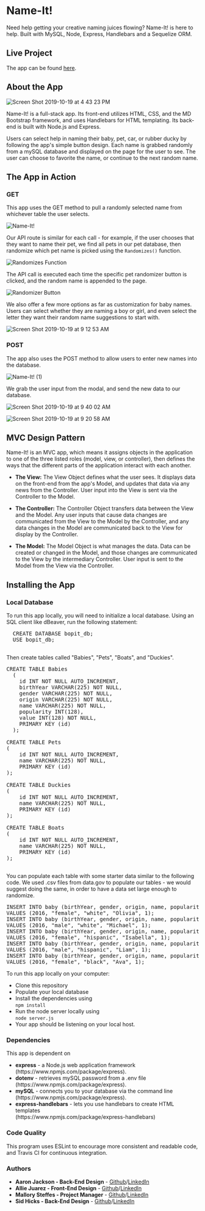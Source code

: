 # Name-It!
Need help getting your creative naming juices flowing? Name-It! is here to help.
Built with MySQL, Node, Express, Handlebars and a Sequelize ORM.

## Live Project

The app can be found [here](https://shielded-plains-11002.herokuapp.com/).

## About the App


![Screen Shot 2019-10-19 at 4 43 23 PM](https://user-images.githubusercontent.com/52713263/67151169-9ecd2380-f28f-11e9-9dad-87d5c498331f.png)


Name-It! is a full-stack app. Its front-end utilizes HTML, CSS, and the MD Bootstrap framework, and uses Handlebars for HTML templating. Its back-end is built with Node.js and Express.

Users can select help in naming their baby, pet, car, or rubber ducky by following the app's simple button design. Each name is grabbed randomly from a mySQL database and displayed on the page for the user to see. The user can choose to favorite the name, or continue to the next random name.

## The App in Action

### GET
This app uses the GET method to pull a randomly selected name from whichever table the user selects. 

![Name-It!](https://user-images.githubusercontent.com/52713263/67145842-f6996980-f252-11e9-8360-d5e22b03713c.gif)

Our API route is similar for each call - for example, if the user chooses that they want to name their pet, we find all pets in our pet database, then randomize which pet name is picked using the ```Randomizes()``` function. 

![Randomizes Function](https://user-images.githubusercontent.com/52713263/67145433-af5da980-f24f-11e9-97d2-0aa45ca9786d.png)

The API call is executed each time the specific pet randomizer button is clicked, and the random name is appended to the page.

![Randomizer Button](https://user-images.githubusercontent.com/52713263/67145452-cbf9e180-f24f-11e9-8ef7-04062894bff9.png)

We also offer a few more options as far as customization for baby names. Users can select whether they are naming a boy or girl, and even select the letter they want their random name suggestions to start with.

![Screen Shot 2019-10-19 at 9 12 53 AM](https://user-images.githubusercontent.com/52713263/67145586-ac16ed80-f250-11e9-8d0b-575534aed7b0.png)


### POST
The app also uses the POST method to allow users to enter new names into the database. 

![Name-It! (1)](https://user-images.githubusercontent.com/52713263/67145959-28f79680-f254-11e9-898a-458fad1131cb.gif)

We grab the user input from the modal, and send the new data to our database.

![Screen Shot 2019-10-19 at 9 40 02 AM](https://user-images.githubusercontent.com/52713263/67145997-7aa02100-f254-11e9-9400-c724b5ae5d68.png)

![Screen Shot 2019-10-19 at 9 20 58 AM](https://user-images.githubusercontent.com/52713263/67145732-d0bf9500-f251-11e9-9b47-9afd6c2b971b.png)


## MVC Design Pattern
Name-It! is an MVC app, which means it assigns objects in the application to one of the three listed roles (model, view, or controller), then defines the ways that the different parts of the application interact with each another. 
- <b>The View:</b>
The View Object defines what the user sees. It displays data on the front-end from the app's Model, and updates that data via any news from the Controller. User input into the View is sent via the Controller to the Model.

- <b>The Controller:</b>
The Controller Object transfers data between the View and the Model. Any user inputs that cause data changes are communicated from the View to the Model by the Controller, and any data changes in the Model are communicated back to the View for display by the Controller. 

- <b>The Model:</b>
The Model Object is what manages the data. Data can be created or changed in the Model, and those changes are communicated to the View by the intermediary Controller. User input is sent to the Model from the View via the Controller.

## Installing the App


### Local Database 
To run this app locally, you will need to initialize a local database. Using an SQL client like dBeaver, run the following statement:

<pre>
  CREATE DATABASE bopit_db;
  USE bopit_db;
  </pre>

Then create tables called "Babies", "Pets", "Boats", and "Duckies".

<pre>
CREATE TABLE Babies
  (
    id INT NOT NULL AUTO_INCREMENT,
    birthYear VARCHAR(225) NOT NULL,
    gender VARCHAR(225) NOT NULL,
    origin VARCHAR(225) NOT NULL,
    name VARCHAR(225) NOT NULL,
    popularity INT(128),
    value INT(128) NOT NULL,
    PRIMARY KEY (id)
  );

CREATE TABLE Pets
(
    id INT NOT NULL AUTO_INCREMENT,
    name VARCHAR(225) NOT NULL,
    PRIMARY KEY (id)
);

CREATE TABLE Duckies
(
    id INT NOT NULL AUTO_INCREMENT,
    name VARCHAR(225) NOT NULL,
    PRIMARY KEY (id)
);

CREATE TABLE Boats
(
    id INT NOT NULL AUTO_INCREMENT,
    name VARCHAR(225) NOT NULL,
    PRIMARY KEY (id)
);
  </pre>


  You can populate each table with some starter data similar to the following code. We used .csv files from data.gov to populate our tables - we would suggest doing the same, in order to have a data set large enough to randomize.

  <pre>
INSERT INTO baby (birthYear, gender, origin, name, popularity)
VALUES (2016, "female", "white", "Olivia", 1);
INSERT INTO baby (birthYear, gender, origin, name, popularity)
VALUES (2016, "male", "white", "Michael", 1);
INSERT INTO baby (birthYear, gender, origin, name, popularity)
VALUES (2016, "female", "hispanic", "Isabella", 1);
INSERT INTO baby (birthYear, gender, origin, name, popularity)
VALUES (2016, "male", "hispanic", "Liam", 1);
INSERT INTO baby (birthYear, gender, origin, name, popularity)
VALUES (2016, "female", "black", "Ava", 1);
</pre>


To run this app locally on your computer:

- Clone this repository
- Populate your local database
- Install the dependencies using    
```npm install```
- Run the node server locally using    
```node server.js```
- Your app should be listening on your local host.

### Dependencies
 
 This app is dependent on 
 <ul>
    <li> <b>express</b> - a Node.js web application framework</li> (https://www.npmjs.com/package/express).</li>
    <li><b>dotenv</b> - retrieves mySQL password from a .env file</li> (https://www.npmjs.com/package/express).</li>
    <li><b>mySQL</b> - connects you to your database via the command line</li> (https://www.npmjs.com/package/express).</li>
    <li><b>express-handlebars</b> - lets you use handlebars to create HTML templates</li> (https://www.npmjs.com/package/express-handlebars)</li>
 </ul>

 ### Code Quality

 This program uses ESLint to encourage more consistent and readable code, and Travis CI for continuous integration.

 ### Authors
 * **Aaron Jackson - Back-End Design** - [Github](https://github.com/aarontjackson)/[LinkedIn](https://www.linkedin.com/in/aaron-jackson-481a2052/)
 * **Allie Juarez - Front-End Design** - [Github](https://github.com/Aj518480)/[LinkedIn](https://www.linkedin.com/in/allison-juarez-6712a518b/)
 * **Mallory Steffes - Project Manager** - [Github](https://github.com/malloryrsteffes)/[LinkedIn](https://www.linkedin.com/in/mallorysteffes/)
 * **Sid Hicks - Back-End Design** - [Github](https://github.com/SidH80)/[LinkedIn](https://www.linkedin.com/in/senien-hicks-55415a1b/)

